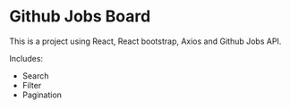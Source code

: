 <h1>Github Jobs Board</h1>

This is a project using React, React bootstrap, Axios and Github Jobs API.

Includes:
- Search
- Filter
- Pagination
